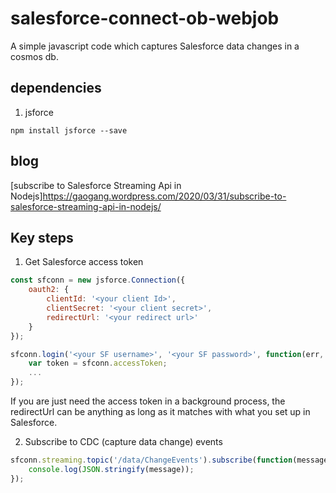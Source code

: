 # salesforce-connect-ob-webjob

A simple javascript code which captures Salesforce data changes in a cosmos db. 

## dependencies

1. jsforce 

``` npm
npm install jsforce --save

```
## blog

[subscribe to Salesforce Streaming Api in Nodejs]https://gaogang.wordpress.com/2020/03/31/subscribe-to-salesforce-streaming-api-in-nodejs/

## Key steps

1. Get Salesforce access token

```javascript
const sfconn = new jsforce.Connection({
    oauth2: {
        clientId: '<your client Id>',
        clientSecret: '<your client secret>',
        redirectUrl: '<your redirect url>'
    }
});

sfconn.login('<your SF username>', '<your SF password>', function(err, userInfo) {
    var token = sfconn.accessToken;
    ...
});
```

If you are just need the access token in a background process, the redirectUrl can be anything as long as it matches with what you set up in Salesforce.

2. Subscribe to CDC (capture data change) events
```javascript
sfconn.streaming.topic('/data/ChangeEvents').subscribe(function(message) {
    console.log(JSON.stringify(message));
});
```

